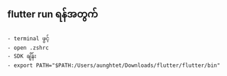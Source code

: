 

## flutter run ရန်အတွက်
    - terminal ဖွင့်
    - open .zshrc
    - SDK ချိန်း 
    - export PATH="$PATH:/Users/aunghtet/Downloads/flutter/flutter/bin"

